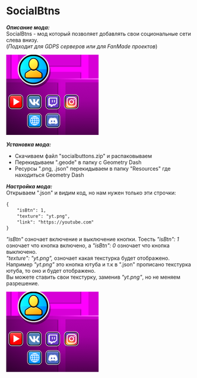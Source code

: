 # SocialBtns
***Описание мода:***  
SocialBtns - мод который позволяет добавлять свои социональные сети слева внизу.  
(*Подходит для GDPS серверов или для FanMade проектов*)  
  
![](/assets/images/socialbtns.png)  

***Установка мода:***  
- Скачиваем файл "socialbuttons.zip" и распаковываем  
- Перекидываем ".geode" в папку с Geometry Dash
- Ресурсы ".png, .json" перекидываем в папку "Resources" где находиться Geometry Dash

***Настройка мода:***  
Открываем ".json" и видим код, но нам нужен только эти строчки:  
```
{
    "isBtn": 1,
    "texture": "yt.png",
    "link": "https://youtube.com"
}
```
*"isBtn"* озночает включение и выключение кнопки. Тоесть *"isBtn": 1* озночает что кнопка включено, а *"isBtn": 0* озночает что кнопка выключено.  
*"texture": "yt.png",* озночает какая текстурка будет отображено. Например *"yt.png"* это кнопка ютуба и т.к в ".json" прописано текстурка ютуба, то оно и будет отображено.  
Вы можете ставить свои текстурку, заменив *"yt.png"*, но не меняем разрешение.  

![](/assets/images/socialbtns.png)

